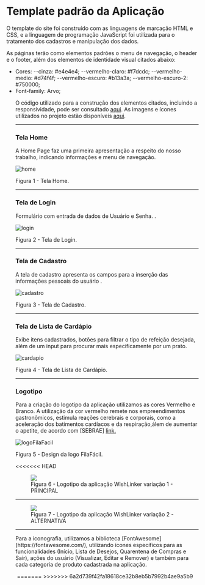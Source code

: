 # Template padrão da Aplicação

O template do site foi construído com as linguagens de marcação HTML e CSS, e a linguagem de programação JavaScript foi utilizada para o tratamento dos cadastros e manipulação dos dados.

As páginas terão como elementos padrões o menu de navegação, o header e o footer, além dos elementos de identidade visual citados abaixo:

<ul>
<li>Cores:
  --cinza: #e4e4e4;
  --vermelho-claro: #f7dcdc;
  --vermelho-medio: #d74f4f;
  --vermelho-escuro: #b13a3a;
  --vermelho-escuro-2: #750000;
  
</li>
<li>Font-family: Arvo;
</li>

O código utilizado para a construção dos elementos citados, incluindo a responsividade, pode ser consultado <a href="https://github.com/ICEI-PUC-Minas-PMV-ADS/pmv-ads-2024-1-e1-proj-web-t4-pmv-ads-2024-1-e1-proj-fila-facil/tree/main/src">aqui</a>. As imagens e ícones utilizados no projeto estão disponíveis <a href="https://github.com/ICEI-PUC-Minas-PMV-ADS/pmv-ads-2024-1-e1-proj-web-t4-pmv-ads-2024-1-e1-proj-fila-facil/tree/main/src/assets/img">aqui</a>.

<hr>

<h3><b>Tela Home</b></h3>
<p>A Home Page faz uma primeira apresentação a respeito do nosso trabalho, indicando informações e menu de navegação.</p>

![home](https://github.com/thiagocosta70/Teste-Git/assets/164437300/91112f43-08f0-45f4-9fcc-fb9e21b663a8)

  <figcaption> Figura 1 - Tela Home.
</figure> 

<hr>

<h3><b>Tela de Login</b></h3>
<p>Formulário com entrada de dados de Usuário e Senha. .</p>
 
  ![login](https://github.com/thiagocosta70/Teste-Git/assets/164437300/34617fb3-d06b-4d6a-9981-4994633b989c)


  <figcaption> Figura 2 - Tela de Login.
</figure> 

<hr>
<h3><b>Tela de Cadastro</b></h3>
<p>A tela de cadastro apresenta os campos para a inserção das informações pessoais do usuário .</p>
 
  ![cadastro](https://github.com/thiagocosta70/Teste-Git/assets/164437300/c3029adc-4af7-4338-95f8-6d75d28842e6)

  <figcaption> Figura 3 - Tela de Cadastro.
</figure> 

<hr>

<h3><b>Tela de Lista de Cardápio</b></h3>
<p>Exibe itens cadastrados, botões para filtrar o tipo de refeição desejada, além de um input para procurar mais especificamente por um prato.</p>

![cardapio](https://github.com/thiagocosta70/Teste-Git/assets/164437300/5a84cd68-baa7-4950-ae2f-c60b0aa8053d)


  <figcaption>Figura 4 - Tela de Lista de Cardápio.
</figure> 

<hr>
  
<h3><b>Logotipo</b></h3>
<p>Para a criação do logotipo da aplicação utilizamos as cores Vermelho e Branco. A utilização da cor vermelho remete nos empreendimentos gastronômicos, estimula reações cerebrais e corporais, como a aceleração dos batimentos cardíacos e da respiração,álem de aumentar o apetite, de acordo com [SEBRAE] <a href="https://sebrae.com.br/sites/PortalSebrae/artigos/cores-que-estimulam-a-fome-saiba-como-usar-no-seu-restaurante,b2c3425ef7156810VgnVCM1000001b00320aRCRD">link.</a>
  
![logoFilaFacil](https://github.com/thiagocosta70/Teste-Git/assets/164437300/135e6e72-d79b-429f-92d0-ef37be533957)


Figura 5 - Design da logo FilaFácil.

<<<<<<< HEAD
<figure> 
  <img src="https://github.com/ICEI-PUC-Minas-PMV-ADS/pmv-ads-2023-2-e1-proj-web-t8-pmv-ads-2023-2-e1-projwishlinker/assets/3586967/d5a93460-2a7b-42f1-8465-31076bb6b0df">
    <figcaption>Figura 6 - Logotipo da aplicação WishLinker variação 1 - PRINCIPAL
</figure>

<hr>

<figure> 
  <img src="https://github.com/ICEI-PUC-Minas-PMV-ADS/pmv-ads-2023-2-e1-proj-web-t8-pmv-ads-2023-2-e1-projwishlinker/assets/3586967/c9c943bf-a299-410a-9f32-8bf39e428f83">
    <figcaption>Figura 7 - Logotipo da aplicação WishLinker variação 2 - ALTERNATIVA
</figure>

<hr>

<p>Para a iconografia, utilizamos a biblioteca [FontAwesome](https://fontawesome.com/), utilizando ícones específicos para as funcionalidades (Início, Lista de Desejos, Quarentena de Compras e Sair), ações do usuário (Visualizar, Editar e Remover) e também para cada categoria de produto cadastrada na aplicação.</p>

<img src>
=======
>>>>>>> 6a2d739f42fa18618ce32b8eb5b7992b4ae9a5b9
